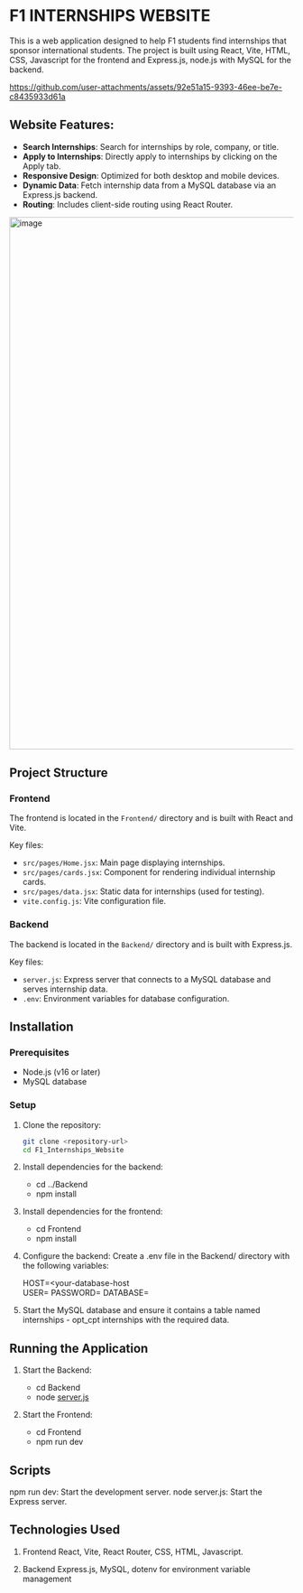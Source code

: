 # F1 INTERNSHIPS WEBSITE
This is a web application designed to help F1 students find internships that sponsor international students. The project is built using React, Vite, HTML, CSS, Javascript for the frontend and Express.js, node.js with MySQL for the backend.

https://github.com/user-attachments/assets/92e51a15-9393-46ee-be7e-c8435933d61a

## Website Features:
- **Search Internships**: Search for internships by role, company, or title.
- **Apply to Internships**: Directly apply to internships by clicking on the Apply tab.
- **Responsive Design**: Optimized for both desktop and mobile devices.
- **Dynamic Data**: Fetch internship data from a MySQL database via an Express.js backend.
- **Routing**: Includes client-side routing using React Router.

<img width="943" alt="image" src="https://github.com/user-attachments/assets/acf2d842-fa50-4808-aeb8-9de98815eac8" />

## Project Structure

### Frontend
The frontend is located in the `Frontend/` directory and is built with React and Vite.

Key files:
- `src/pages/Home.jsx`: Main page displaying internships.
- `src/pages/cards.jsx`: Component for rendering individual internship cards.
- `src/pages/data.jsx`: Static data for internships (used for testing).
- `vite.config.js`: Vite configuration file.

### Backend
The backend is located in the `Backend/` directory and is built with Express.js.

Key files:
- `server.js`: Express server that connects to a MySQL database and serves internship data.
- `.env`: Environment variables for database configuration.

## Installation

### Prerequisites
- Node.js (v16 or later)
- MySQL database

### Setup

1. Clone the repository:
   ```bash
   git clone <repository-url>
   cd F1_Internships_Website

2. Install dependencies for the backend:
    - cd ../Backend
    - npm install

3. Install dependencies for the frontend:
    - cd Frontend
    - npm install

4. Configure the backend:
    Create a .env file in the Backend/ directory with the following variables:
    >
    HOST=<your-database-host     
    USER=<your-database-username>
    PASSWORD=<your-database-password>
    DATABASE=<your-database-name>

5. Start the MySQL database and ensure it contains a table named internships - opt_cpt     internships with the required data.

## Running the Application
1. Start the Backend:
    - cd Backend
    - node [server.js](http://_vscodecontentref_/1)

2. Start the Frontend:
   - cd Frontend
   - npm run dev

## Scripts
npm run dev: Start the development server.
node server.js: Start the Express server.

## Technologies Used
1. Frontend
React,
Vite,
React Router, 
CSS,
HTML,
Javascript.

3. Backend
Express.js,
MySQL,
dotenv for environment variable management


